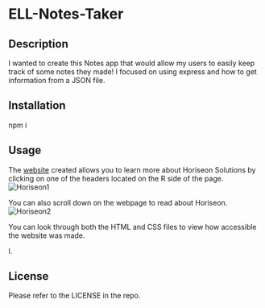 # ELL-Notes-Taker

## Description

I wanted to create this Notes app that would allow my users to easily keep track of some notes they made! I focused on using express and how to get information from a JSON file. 

## Installation

npm i

## Usage

The [website](https://elizabeth189.github.io/Challenge-1/) created allows you to learn more about Horiseon Solutions by clicking on one of the headers located on the R side of the page. ![Horiseon1](./assets/images/Horiseon1.PNG)

You can also scroll down on the webpage to read about Horiseon. ![Horiseon2](./assets/images/Horiseon2.PNG)

You can look through both the HTML and CSS files to view how accessible the website was made. 

l.

## License

Please refer to the LICENSE in the repo.
